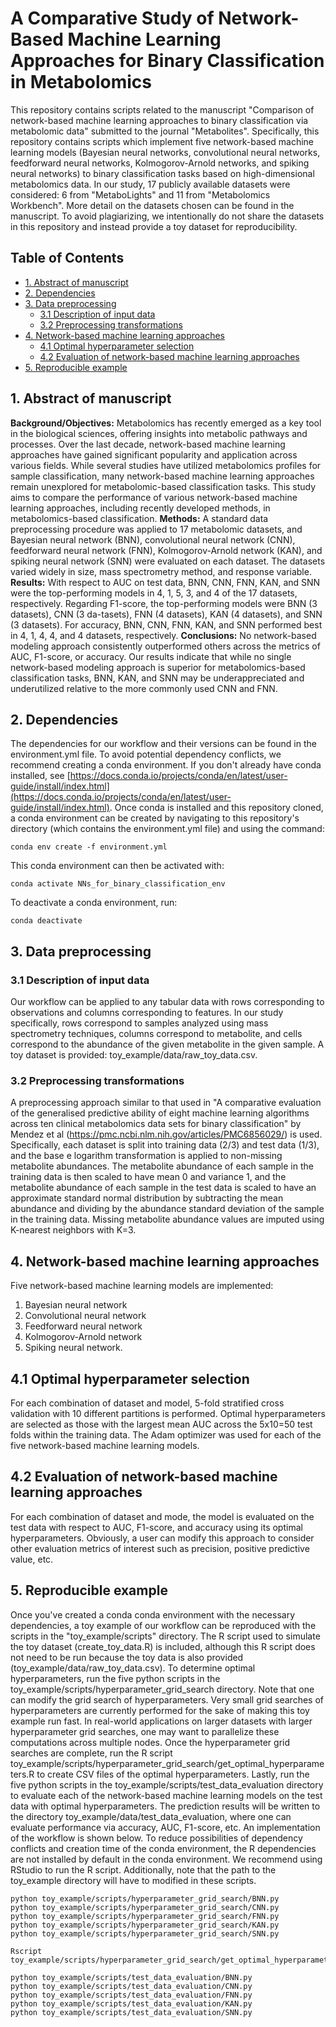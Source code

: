# A Comparative Study of Network-Based Machine Learning Approaches for Binary Classification in Metabolomics

This repository contains scripts related to the manuscript "Comparison of network-based machine learning approaches to binary classification via metabolomic data" submitted to the journal "Metabolites". Specifically, this repository contains scripts which implement five network-based machine learning models (Bayesian neural networks, convolutional neural networks, feedforward neural networks, Kolmogorov-Arnold networks, and spiking neural networks) to binary classification tasks based on high-dimensional metabolomics data. In our study, 17 publicly available datasets were considered: 6 from "MetaboLights" and 11 from "Metabolomics Workbench". More detail on the datasets chosen can be found in the manuscript. To avoid plagiarizing, we intentionally do not share the datasets in this repository and instead provide a toy dataset for reproducibility.

## Table of Contents
- [1. Abstract of manuscript](#abstract)
- [2. Dependencies](#dependencies)
- [3. Data preprocessing](#preprocessing)
  - [3.1 Description of input data](#input-data-description)
  - [3.2 Preprocessing transformations](#preprocessing-transformations)
- [4. Network-based machine learning approaches](#network-based-ml-approaches)
  - [4.1 Optimal hyperparameter selection](#optimal-hyperparameter-selection)
  - [4.2 Evaluation of network-based machine learning approaches](#evaluation)
- [5. Reproducible example](#example)

<a name="abstract"></a>
## 1. Abstract of manuscript
**Background/Objectives:** Metabolomics has recently emerged as a key tool in the biological sciences, offering insights into metabolic pathways and processes. Over the last decade, network-based machine learning approaches have gained significant popularity and application across various fields. While several studies have utilized metabolomics profiles for sample classification, many network-based machine learning approaches remain unexplored for metabolomic-based classification tasks. This study aims to compare the performance of various network-based machine learning approaches, including recently developed methods, in metabolomics-based classification. **Methods:** A standard data preprocessing procedure was applied to 17 metabolomic datasets, and Bayesian neural network (BNN), convolutional neural network (CNN), feedforward neural network (FNN), Kolmogorov-Arnold network (KAN), and spiking neural network (SNN) were evaluated on each dataset. The datasets varied widely in size, mass spectrometry method, and response variable. **Results:** With respect to AUC on test data, BNN, CNN, FNN, KAN, and SNN were the top-performing models in 4, 1, 5, 3, and 4 of the 17 datasets, respectively. Regarding F1-score, the top-performing models were BNN (3 datasets), CNN (3 da-tasets), FNN (4 datasets), KAN (4 datasets), and SNN (3 datasets). For accuracy, BNN, CNN, FNN, KAN, and SNN performed best in 4, 1, 4, 4, and 4 datasets, respectively. **Conclusions:** No network-based modeling approach consistently outperformed others across the metrics of AUC, F1-score, or accuracy. Our results indicate that while no single network-based modeling approach is superior for metabolomics-based classification tasks, BNN, KAN, and SNN may be underappreciated and underutilized relative to the more commonly used CNN and FNN.

<a name="dependencies"></a>
## 2. Dependencies
The dependencies for our workflow and their versions can be found in the environment.yml file. To avoid potential dependency conflicts, we recommend creating a conda environment. If you don't already have conda installed, see [https://docs.conda.io/projects/conda/en/latest/user-guide/install/index.html](https://docs.conda.io/projects/conda/en/latest/user-guide/install/index.html). Once conda is installed and this repository cloned, a conda environment can be created by navigating to this repository's directory (which contains the environment.yml file) and using the command:
```
conda env create -f environment.yml
```
This conda environment can then be activated with:
```
conda activate NNs_for_binary_classification_env
```
To deactivate a conda environment, run:
```
conda deactivate
```

<a name="preprocessing"></a>
## 3. Data preprocessing

<a name="input-data-description"></a>
### 3.1 Description of input data
Our workflow can be applied to any tabular data with rows corresponding to observations and columns corresponding to features. In our study specifically, rows correspond to samples analyzed using mass spectrometry techniques, columns correspond to metabolite, and cells correspond to the abundance of the given metabolite in the given sample. A toy dataset is provided: toy_example/data/raw_toy_data.csv.

<a name="preprocessing-transformations"></a>
### 3.2 Preprocessing transformations
A preprocessing approach similar to that used in "A comparative evaluation of the generalised predictive ability of eight machine learning algorithms across ten clinical metabolomics data sets for binary classification" by Mendez et al (https://pmc.ncbi.nlm.nih.gov/articles/PMC6856029/) is used. Specifically, each dataset is split into training data (2/3) and test data (1/3), and the base e logarithm transformation is applied to non-missing metabolite abundances. The metabolite abundance of each sample in the training data is then scaled to have mean 0 and variance 1, and the metabolite abundance of each sample in the test data is scaled to have an approximate standard normal distribution by subtracting the mean abundance and dividing by the abundance standard deviation of the sample in the training data. Missing metabolite abundance values are imputed using K-nearest neighbors with K=3.

<a name="network-based-ml-approaches"></a>
## 4. Network-based machine learning approaches
Five network-based machine learning models are implemented: 
1. Bayesian neural network
2. Convolutional neural network
3. Feedforward neural network
4. Kolmogorov-Arnold network
5. Spiking neural network.

<a name="optimal-hyperparameter-selection"></a>
## 4.1 Optimal hyperparameter selection
For each combination of dataset and model, 5-fold stratified cross validation with 10 different partitions is performed. Optimal hyperparameters are selected as those with the largest mean AUC across the 5x10=50 test folds within the training data. The Adam optimizer was used for each of the five network-based machine learning models.

<a name="evaluation"></a>
## 4.2 Evaluation of network-based machine learning approaches
For each combination of dataset and mode, the model is evaluated on the test data with respect to AUC, F1-score, and accuracy using its optimal hyperparameters. Obviously, a user can modify this approach to consider other evaluation metrics of interest such as precision, positive predictive value, etc.

<a name="example"></a>
## 5. Reproducible example
Once you've created a conda conda environment with the necessary dependencies, a toy example of our workflow can be reproduced with the scripts in the "toy_example/scripts" directory. The R script used to simulate the toy dataset (create_toy_data.R) is included, although this R script does not need to be run because the toy data is also provided (toy_example/data/raw_toy_data.csv). To determine optimal hyperparameters, run the five python scripts in the toy_example/scripts/hyperparameter_grid_search directory. Note that one can modify the grid search of hyperparameters. Very small grid searches of hyperparameters are currently performed for the sake of making this toy example run fast. In real-world applications on larger datasets with larger hyperparameter grid searches, one may want to parallelize these computations across multiple nodes. Once the hyperparameter grid searches are complete, run the R script toy_example/scripts/hyperparameter_grid_search/get_optimal_hyperparameters.R to create CSV files of the optimal hyperparameters. Lastly, run the five python scripts in the toy_example/scripts/test_data_evaluation directory to evaluate each of the network-based machine learning models on the test data with optimal hyperparameters. The prediction results will be written to the directory toy_example/data/test_data_evaluation, where one can evaluate performance via accuracy, AUC, F1-score, etc. An implementation of the workflow is shown below. To reduce possibilities of dependency conflicts and creation time of the conda environment, the R dependencies are not installed by default in the conda environment. We recommend using RStudio to run the R script. Additionally, note that the path to the toy_example directory will have to modified in these scripts.
```
python toy_example/scripts/hyperparameter_grid_search/BNN.py
python toy_example/scripts/hyperparameter_grid_search/CNN.py
python toy_example/scripts/hyperparameter_grid_search/FNN.py
python toy_example/scripts/hyperparameter_grid_search/KAN.py
python toy_example/scripts/hyperparameter_grid_search/SNN.py

Rscript toy_example/scripts/hyperparameter_grid_search/get_optimal_hyperparameters.R

python toy_example/scripts/test_data_evaluation/BNN.py
python toy_example/scripts/test_data_evaluation/CNN.py
python toy_example/scripts/test_data_evaluation/FNN.py
python toy_example/scripts/test_data_evaluation/KAN.py
python toy_example/scripts/test_data_evaluation/SNN.py
```




